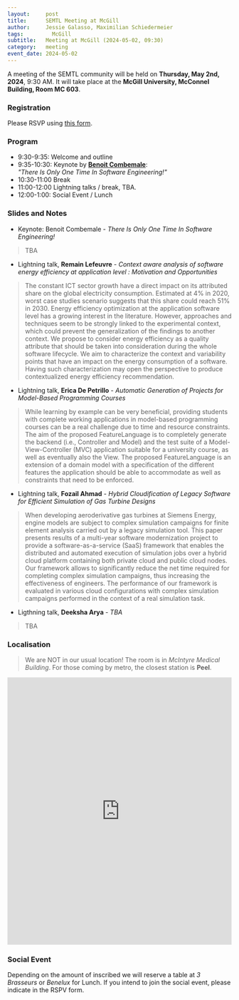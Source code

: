 ```yaml
---
layout:     post
title:      SEMTL Meeting at McGill
author:     Jessie Galasso, Maximilian Schiedermeier
tags: 		  McGill
subtitle:  	Meeting at McGill (2024-05-02, 09:30)
category:   meeting
event_date: 2024-05-02
---
```


A meeting of the SEMTL community will be held on **Thursday, May 2nd, 2024**, 9:30 AM. It will take place at the **McGill University, McConnel Building, Room MC 603**.

### Registration

Please RSVP using [this form](https://docs.google.com/spreadsheets/d/1fG5uRQbvPufsGLUAnelnuzTSneUVe6L1RDAD7ZTWeIE/edit#gid=1489292499).

### Program

 * 9:30-9:35: Welcome and outline
 * 9:35-10:30: Keynote by [**Benoit Combemale**](https://people.irisa.fr/Benoit.Combemale/):  
*"There Is Only One Time In Software Engineering!"*
 * 10:30-11:00 Break
 * 11:00-12:00 Lightning talks / break, TBA.
 * 12:00-1:00: Social Event / Lunch

### Slides and Notes

 * Keynote: Benoit Combemale - *There Is Only One Time In Software Engineering!*
 > TBA
 * Lightning talk, **Remain Lefeuvre** - *Context aware analysis of software energy efficiency at application level : Motivation and Opportunities*  
 > The constant ICT sector growth have a direct impact on its attributed share on the global electricity consumption. Estimated at 4% in 2020, worst case studies scenario suggests that this share could  reach 51% in 2030.
Energy efficiency optimization at the application software level has a growing interest in the literature. However, approaches and techniques seem to be strongly linked to the experimental context, which could prevent the generalization of the findings to another context. We propose to consider energy efficiency as a quality attribute that should be taken into consideration during the whole software lifecycle.
We aim to characterize the context and variability points that have an impact on the energy consumption of a software. Having such characterization may open the perspective to produce contextualized energy efficiency recommendation.
 * Lightning talk, **Erica De Petrillo** - *Automatic Generation of Projects for Model-Based Programming Courses*  
 > While learning by example can be very beneficial, providing students with complete working applications in model-based programming courses can be a real challenge due to time and resource constraints. The aim of the proposed FeatureLanguage is to completely generate the backend (i.e., Controller and Model) and the test suite of a Model-View-Controller (MVC) application suitable for a university course, as well as eventually also the View. The proposed FeatureLanguage is an extension of a domain model with a specification of the different features the application should be able to accommodate as well as constraints that need to be enforced.
 * Lightning talk, **Fozail Ahmad** - *Hybrid Cloudification of Legacy Software for Efficient Simulation of Gas Turbine Designs*  
 > When developing aeroderivative gas turbines at Siemens Energy, engine models are subject to complex simulation campaigns for finite element analysis carried out by a legacy simulation tool. This paper presents results of a multi-year software modernization project to provide a software-as-a-service (SaaS) framework that enables the distributed and automated execution of simulation jobs over a hybrid cloud platform containing both private cloud and public cloud nodes. Our framework allows to significantly reduce the net time required for completing complex simulation campaigns, thus increasing the effectiveness of engineers. The performance of our framework is evaluated in various cloud configurations with complex simulation campaigns performed in the context of a real simulation task.
 * Ligthning talk, **Deeksha Arya** - *TBA*  
 > TBA

### Localisation

 > We are NOT in our usual location! The room is in *McIntyre Medical Building*. For those coming by metro, the closest station is **Peel**.

<div style="width: 100%"><iframe width="100%" height="600" frameborder="0" scrolling="no" marginheight="0" marginwidth="0" src="https://maps.google.com/maps?width=100%25&amp;height=600&amp;hl=en&amp;q=mcintyre%20medical%20science%20building+(SE@MTL,%20McGill)&amp;t=&amp;z=15&amp;ie=UTF8&amp;iwloc=B&amp;output=embed"><a href="https://www.gps.ie/">gps vehicle tracker</a></iframe></div>

### Social Event

Depending on the amount of inscribed we will reserve a table at *3 Brasseurs* or *Benelux* for Lunch. If you intend to join the social event, please indicate in the RSPV form.
